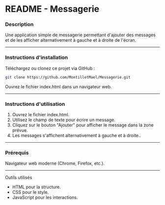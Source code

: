 # README - Messagerie

### Description
Une application simple de messagerie permettant d'ajouter des messages et de les afficher alternativement à gauche et à droite de l'écran.

---

### Instructions d'installation
Téléchargez ou clonez ce projet via GitHub :
```bash
git clone https://github.com/MontilletMael/Messagerie.git
```
Ouvrez le fichier index.html dans un navigateur web.

---

### Instructions d'utilisation
1. Ouvrez le fichier index.html.
2. Utilisez le champ de texte pour écrire un message.
3. Cliquez sur le bouton "Ajouter" pour afficher le message dans la zone prévue.
4. Les messages s'affichent alternativement à gauche et à droite..

---

### Prérequis
Navigateur web moderne (Chrome, Firefox, etc.).

---

Outils utilisés
- HTML pour la structure.
- CSS pour le style.
- JavaScript pour les interactions.
